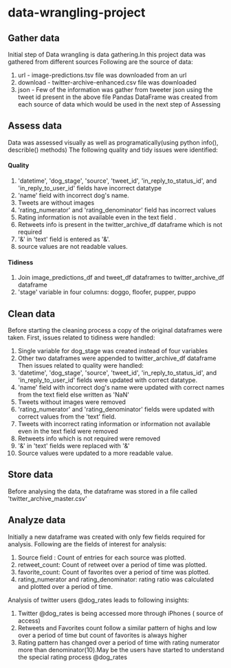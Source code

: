 # data-wrangling-project
## Gather data
Initial step of Data wrangling is data gathering.In this project data was gathered from different sources
Following are the source of data:
1) url - image-predictions.tsv file was downloaded from an url
2) download - twitter-archive-enhanced.csv file was downloaded
3) json - Few of the information was gather from tweeter json using the tweet id present in the above file
Pandas DataFrame was created from each source of data which would be used in the next step of Assessing
## Assess data
Data was assessed visually as well as programatically(using python info(), describle() methods)
The following quality and tidy issues were identified:
#### Quality
1) 'datetime', 'dog_stage', 'source', 'tweet_id', 'in_reply_to_status_id', and 'in_reply_to_user_id' fields have incorrect datatype
2) 'name' field with incorrect dog's name.
3) Tweets are without images
4) 'rating_numerator' and 'rating_denominator' field has incorrect values
5) Rating information is not available even in the text field .
6) Retweets info is present in the twitter_archive_df dataframe which is not required
7) '&' in 'text' field is entered as '&'.
8) source values are not readable values.
#### Tidiness
1) Join image_predictions_df and tweet_df dataframes to twitter_archive_df dataframe
2) 'stage' variable in four columns: doggo, floofer, pupper, puppo
## Clean data
Before starting the cleaning process a copy of the original dataframes were taken.
First, issues related to tidiness were handled:
1) Single variable for dog_stage was created instead of four variables
2) Other two dataframes were appended to twitter_archive_df dataframe
Then issues related to quality were handled:
1) 'datetime', 'dog_stage', 'source', 'tweet_id', 'in_reply_to_status_id', and 'in_reply_to_user_id' fields were updated with correct datatype.
2) 'name' field with incorrect dog's name were updated with correct names from the text field else written as 'NaN'
3) Tweets without images were removed
4) 'rating_numerator' and 'rating_denominator' fields were updated with correct values from the 'text' field.
5) Tweets with incorrect rating information or information not available even in the text field were removed
6) Retweets info which is not required were removed
7) '&' in 'text' fields were replaced with '&'
8) Source values were updated to a more readable value.
## Store data
Before analysing the data, the dataframe was stored in a file called 'twitter_archive_master.csv'
## Analyze data
Initially a new dataframe was created with only few fields required for analysis.
Following are the fields of interest for analysis:
1) Source field : Count of entries for each source was plotted.
2) retweet_count: Count of retweet over a period of time was plotted.
3) favorite_count: Count of favorites over a period of time was plotted.
4) rating_numerator and rating_denominator: rating ratio was calculated and plotted over a period of time.

Analysis of twitter users @dog_rates leads to following insights:
1) Twitter @dog_rates is being accessed more through iPhones ( source of access)
2) Retweets and Favorites count follow a similar pattern of highs and low over a period of
time but count of favorites is always higher
3) Rating pattern has changed over a period of time with rating numerator more than
denominator(10).May be the users have started to understand the special rating process @dog_rates
